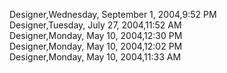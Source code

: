 ﻿Designer,Wednesday, September 1, 2004,9:52 PM  Designer,Tuesday, July 27, 2004,11:52 AM  Designer,Monday, May 10, 2004,12:30 PM  Designer,Monday, May 10, 2004,12:02 PM  Designer,Monday, May 10, 2004,11:33 AM